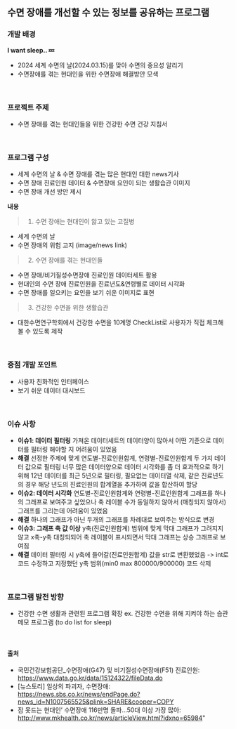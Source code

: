 ## 수면 장애를 개선할 수 있는 정보를 공유하는 프로그램

### 개발 배경
**I want sleep.. 💤**
- 2024 세계 수면의 날(2024.03.15)를 맞아 수면의 중요성 알리기
- 수면장애를 겪는 현대인을 위한 수면장애 해결방안 모색

<br>

### 프로젝트 주제
- 수면 장애를 겪는 현대인들을 위한 건강한 수면 건강 지침서

<br>

### 프로그램 구성
- 세계 수면의 날 & 수면 장애를 겪는 많은 현대인 대한 news기사 
- 수면 장애 진료인원 데이터 & 수면장애 요인이 되는 생활습관 이미지
- 수면 장애 개선 방안 제시

**내용**
>1. 수면 장애는 현대인이 앓고 있는 고질병
- 세계 수면의 날 
- 수면 장애의 위험 고지 (image/news link)

 
>2. 수면 장애를 겪는 현대인들
- 수면 장애/비기질성수면장애 진료인원 데이터세트 활용
- 현대인의 수면 장애 진료인원을 진료년도&연령별로 데이터 시각화
- 수면 장애를 일으키는 요인을 보기 쉬운 이미지로 표현

>3. 건강한 수면을 위한 생활습관
 - 대한수면연구학회에서 건강한 수면을 10계명 CheckList로 사용자가 직접 체크해볼 수 있도록 제작

<br>

 ### 중점 개발 포인트
 - 사용자 친화적인 인터페이스
 - 보기 쉬운 데이터 대시보드

<br>

 ### 이슈 사항
 - **이슈1: 데이터 필터링**
   가져온 데이터세트의 데이터양이 많아서 어떤 기준으로 데이터를 필터링 해야할 지 어려움이 있었음
 - **해결**
  선정한 주제에 맞게 연도별-진료인원합계, 연령별-진료인원합계 두 가지 데이터 값으로 필터링 
  너무 많은 데이터양으로 데이터 시각화를 좀 더 효과적으로 하기 위해 12년 데이터를 최근 5년으로 필터링,
  필요없는 데이터열 삭제, 같은 진료년도의 경우 해당 년도의 진료인원의 합계열을 추가하여 값을 합산하여 할당
 - **이슈2: 데이터 시각화**
   연도별-진료인원합계와 연령별-진료인원합계 그래프를 하나의 그래프로 보여주고 싶었으나
   축 레이블 수가 동일하지 않아서 (매칭되지 않아서) 그래프를 그리는데 어려움이 있었음
 - **해결**
   하나의 그래프가 아닌 두개의 그래프를 차례대로 보여주는 방식으로 변경
 - **이슈3: 그래프 축 값 이상**
   y축(진료인원합계) 범위에 맞게 막대 그래프가 그려지지 않고 x축-y축 대칭되되어 축 레이블이 표시되면서
   막대 그래프는 상승 그래프로 보여짐
 - **해결**
   데이터 필터링 시 y축에 들어갈(진료인원합계) 값을 str로 변환했었음 -> int로 코드 수정하고
   지정했던 y축 범위(min0 max 800000/900000) 코드 삭제

<br>

 ### 프로그램 발전 방향
- 건강한 수면 생활과 관련된 프로그램 확장
  ex. 건강한 수면을 위해 지켜야 하는 습관 메모 프로그램 (to do list for sleep)
 
<br>

 #### 출처
 - 국민건강보험공단_수면장애(G47) 및 비기질성수면장애(F51) 진료인원: https://www.data.go.kr/data/15124322/fileData.do
 - [뉴스토리] 일상의 파괴자, 수면장애: https://news.sbs.co.kr/news/endPage.do?news_id=N1007565525&plink=SHARE&cooper=COPY
 - 잠 못드는 현대인’ 수면장애 116만명 돌파…50대 이상 가장 많아: http://www.mkhealth.co.kr/news/articleView.html?idxno=65984"